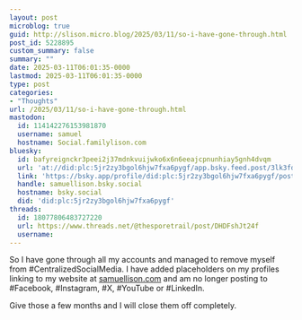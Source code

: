 ```yaml
---
layout: post
microblog: true
guid: http://slison.micro.blog/2025/03/11/so-i-have-gone-through.html
post_id: 5228895
custom_summary: false
summary: ""
date: 2025-03-11T06:01:35-0000
lastmod: 2025-03-11T06:01:35-0000
type: post
categories:
- "Thoughts"
url: /2025/03/11/so-i-have-gone-through.html
mastodon:
  id: 114142276153981870
  username: samuel
  hostname: Social.familylison.com
bluesky:
  id: bafyreignckr3peei2j37mdnkvuijwko6x6n6eeajcpnunhiay5gnh4dvqm
  url: 'at://did:plc:5jr2zy3bgol6hjw7fxa6pygf/app.bsky.feed.post/3lk3fdr5mfa2h'
  link: 'https://bsky.app/profile/did:plc:5jr2zy3bgol6hjw7fxa6pygf/post/3lk3fdr5mfa2h'
  handle: samuellison.bsky.social
  hostname: bsky.social
  did: 'did:plc:5jr2zy3bgol6hjw7fxa6pygf'
threads:
  id: 18077806483727220
  url: https://www.threads.net/@thesporetrail/post/DHDFshJt24f
  username: 
---
```

So I have gone through all my accounts and managed to remove myself from #CentralizedSocialMedia. I have added placeholders on my profiles linking to my website at [samuellison.com](https://samuellison.com) and am no longer posting to #Facebook, #Instagram, #X, #YouTube or #LinkedIn. 

Give those a few months and I will close them off completely.
